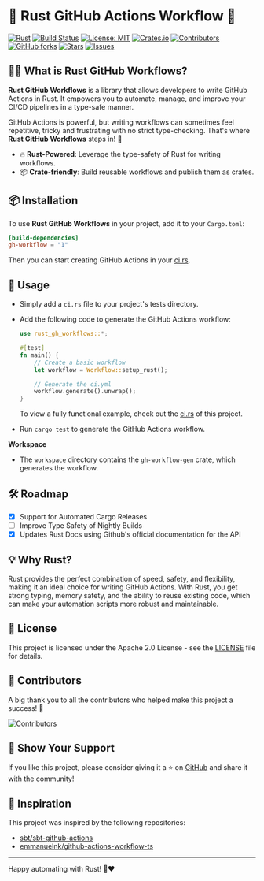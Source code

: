 # 🦀 Rust GitHub Actions Workflow 🚀

[![Rust](https://img.shields.io/badge/Language-Rust-blue?style=flat-square)](https://www.rust-lang.org)
[![Build Status](https://github.com/tailcallhq/rust-gh-workflow/actions/workflows/ci.yml/badge.svg?style=flat-square)](https://github.com/tailcallhq/rust-gh-workflow/actions)
[![License: MIT](https://img.shields.io/badge/License-MIT-green?style=flat-square)](https://opensource.org/licenses/MIT)
[![Crates.io](https://img.shields.io/crates/v/gh-workflow?style=flat-square)](https://crates.io/crates/gh-workflow)
[![Contributors](https://img.shields.io/github/contributors/tailcallhq/rust-gh-workflow?style=flat-square)](https://github.com/tailcallhq/rust-gh-workflow/graphs/contributors)
[![GitHub forks](https://img.shields.io/github/forks/tailcallhq/rust-gh-workflow?style=flat-square)](https://github.com/tailcallhq/rust-gh-workflow/network/members)
[![Stars](https://img.shields.io/github/stars/tailcallhq/rust-gh-workflow?style=flat-square)](https://github.com/tailcallhq/rust-gh-workflow/stargazers)
[![Issues](https://img.shields.io/github/issues/tailcallhq/rust-gh-workflow?style=flat-square)](https://github.com/tailcallhq/rust-gh-workflow/issues)

## 🧑‍💻 What is Rust GitHub Workflows?

**Rust GitHub Workflows** is a library that allows developers to write GitHub Actions in Rust. It empowers you to automate, manage, and improve your CI/CD pipelines in a type-safe manner.

GitHub Actions is powerful, but writing workflows can sometimes feel repetitive, tricky and frustrating with no strict type-checking. That's where **Rust GitHub Workflows** steps in! 🦾

- 🔥 **Rust-Powered**: Leverage the type-safety of Rust for writing workflows.
- 📦 **Crate-friendly**: Build reusable workflows and publish them as crates.

## 📦 Installation

To use **Rust GitHub Workflows** in your project, add it to your `Cargo.toml`:

```toml
[build-dependencies]
gh-workflow = "1"
```

Then you can start creating GitHub Actions in your [ci.rs](https://github.com/tailcallhq/rust-gh-workflow/blob/main/tests/ci.rs).

## 👷 Usage

- Simply add a `ci.rs` file to your project's tests directory.
- Add the following code to generate the GitHub Actions workflow:

  ```rust
  use rust_gh_workflows::*;

  #[test]
  fn main() {
      // Create a basic workflow
      let workflow = Workflow::setup_rust();

      // Generate the ci.yml
      workflow.generate().unwrap();
  }
  ```

  To view a fully functional example, check out the [ci.rs](https://github.com/tailcallhq/rust-gh-workflow/blob/main/src/tests/ci.rs) of this project.

- Run `cargo test` to generate the GitHub Actions workflow.

**Workspace**

- The `workspace` directory contains the `gh-workflow-gen` crate, which generates the workflow.

## 🛠️ Roadmap

- [x] Support for Automated Cargo Releases
- [ ] Improve Type Safety of Nightly Builds
- [x] Updates Rust Docs using Github's official documentation for the API

## 💡 Why Rust?

Rust provides the perfect combination of speed, safety, and flexibility, making it an ideal choice for writing GitHub Actions. With Rust, you get strong typing, memory safety, and the ability to reuse existing code, which can make your automation scripts more robust and maintainable.

## 📄 License

This project is licensed under the Apache 2.0 License - see the [LICENSE](LICENSE) file for details.

## 🙌 Contributors

A big thank you to all the contributors who helped make this project a success! 🙏

[![Contributors](https://contrib.rocks/image?repo=tailcallhq/rust-gh-workflow)](https://github.com/tailcallhq/rust-gh-workflow/graphs/contributors)

## 🌟 Show Your Support

If you like this project, please consider giving it a ⭐ on [GitHub](https://github.com/tailcallhq/rust-gh-workflow) and share it with the community!

## 🔗 Inspiration

This project was inspired by the following repositories:

- [sbt/sbt-github-actions](https://github.com/sbt/sbt-github-actions)
- [emmanuelnk/github-actions-workflow-ts](https://github.com/emmanuelnk/github-actions-workflow-ts)

---

Happy automating with Rust! 🦀❤️

